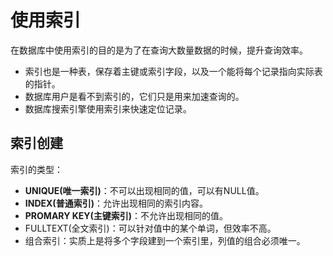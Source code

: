 # 使用索引

在数据库中使用索引的目的是为了在查询大数量数据的时候，提升查询效率。

- 索引也是一种表，保存着主键或索引字段，以及一个能将每个记录指向实际表的指针。
- 数据库用户是看不到索引的，它们只是用来加速查询的。
- 数据库搜索引擎使用索引来快速定位记录。

## 索引创建

索引的类型：

- **UNIQUE(唯一索引)**：不可以出现相同的值，可以有NULL值。
- **INDEX(普通索引)**：允许出现相同的索引内容。
- **PROMARY KEY(主键索引)**：不允许出现相同的值。
- FULLTEXT(全文索引)：可以针对值中的某个单词，但效率不高。
- 组合索引：实质上是将多个字段建到一个索引里，列值的组合必须唯一。

